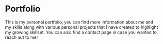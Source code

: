 # Portfolio
This is my personal portfolio, you can find more information about me and my skills along with various personal projects that I have created to highlight my growing skillset. You can also find a contact page in case you wanted to reach out to me!